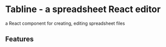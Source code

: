 # Tabline - a spreadsheet React editor
a React component for creating, editing spreadsheet files

## Features

